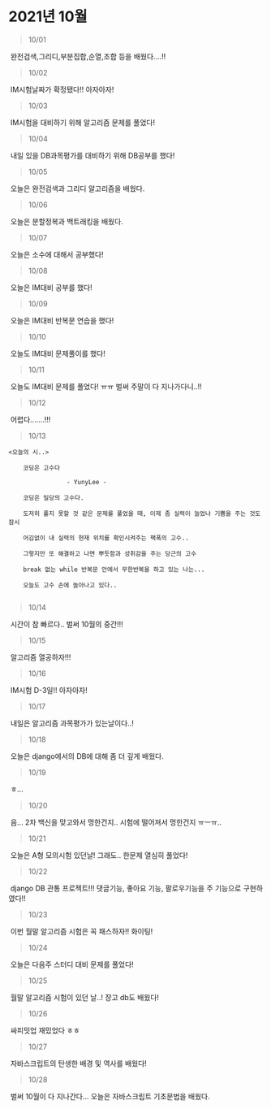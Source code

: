# 2021년 10월



> 10/01

​	완전검색,그리디,부분집합,순열,조합 등을 배웠다....!!

> 10/02

​	IM시험날짜가 확정됐다!! 아자아자!

> 10/03

​	IM시험을 대비하기 위해 알고리즘 문제를 풀었다!

>10/04

​	내일 있을 DB과목평가를 대비하기 위해 DB공부를 했다!

> 10/05

​	 오늘은 완전검색과 그리디 알고리즘을 배웠다.

> 10/06

​	오늘은 분할정복과 백트래킹을 배웠다. 

> 10/07

​	오늘은 소수에 대해서 공부했다!

> 10/08

​	오늘은 IM대비 공부를 했다!

> 10/09

​	오늘은 IM대비 반복문 연습을 했다!

> 10/10

​	오늘도 IM대비 문제풀이를 했다!

> 10/11

​	오늘도 IM대비 문제를 풀었다! ㅠㅠ 벌써 주말이 다 지나가다니..!!

> 10/12

​	어렵다.......!!!

> 10/13

```
<오늘의 시..>

	코딩은 고수다 

				- YunyLee -

	코딩은 밀당의 고수다.

	도저히 풀지 못할 것 같은 문제를 풀었을 때, 이제 좀 실력이 늘었나 기쁨을 주는 것도 잠시

	어김없이 내 실력의 현재 위치를 확인시켜주는 팩폭의 고수.. 

	그렇지만 또 해결하고 나면 뿌듯함과 성취감을 주는 당근의 고수

	break 없는 while 반복문 안에서 무한반복을 하고 있는 나는...
	
	오늘도 고수 손에 놀아나고 있다..
	
```

> 10/14

​	시간이 참 빠르다.. 벌써 10월의 중간!!!

> 10/15

​	알고리즘 열공하자!!!

> 10/16

​	IM시험 D-3일!! 아자아자!

> 10/17

​	내일은 알고리즘 과목평가가 있는날이다..!

>  10/18

​	오늘은 django에서의 DB에 대해 좀 더 깊게 배웠다. 

>  10/19

​	ㅎ...

> 10/20

​	음... 2차 백신을 맞고와서 멍한건지.. 시험에 떨어져서 멍한건지 ㅠㅡㅠ.. 

> 10/21

​	오늘은 A형 모의시험 있던날! 그래도.. 한문제 열심히 풀었다!

> 10/22

​	django DB 관통 프로젝트!!! 댓글기능, 좋아요 기능, 팔로우기능을 주 기능으로 구현하였다!!

> 10/23

​	이번 월말 알고리즘 시험은 꼭 패스하자!! 화이팅!

> 10/24

​	오늘은 다음주 스터디 대비 문제를 풀었다!

> 10/25

​	월말 알고리즘 시험이 있던 날..! 쟝고 db도 배웠다!

> 10/26

​	싸피밋업 재밌었다 ㅎㅎ 

> 10/27

​	자바스크립트의 탄생한 배경 및 역사를 배웠다!

> 10/28

​	벌써 10월이 다 지나간다... 오늘은 자바스크립트 기초문법을 배웠다. 
